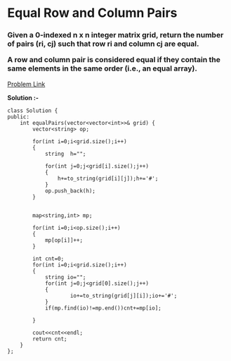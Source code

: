 # Equal Row and Column Pairs

<h3>
Given a 0-indexed n x n integer matrix grid, return the number of pairs (ri, cj) such that row ri and column cj are equal.

A row and column pair is considered equal if they contain the same elements in the same order (i.e., an equal array).
  
</h3>

[Problem Link](https://leetcode.com/problems/equal-row-and-column-pairs/description/)

**Solution :-**

```
class Solution {
public:
    int equalPairs(vector<vector<int>>& grid) {
        vector<string> op;

        for(int i=0;i<grid.size();i++)
        {
            string  h="";

            for(int j=0;j<grid[i].size();j++)
            {
                h+=to_string(grid[i][j]);h+='#';
            }
            op.push_back(h);
        }


        map<string,int> mp;

        for(int i=0;i<op.size();i++)
        {
            mp[op[i]]++;
        }

        int cnt=0;
        for(int i=0;i<grid.size();i++)
        {
            string io="";
            for(int j=0;j<grid[0].size();j++)
            {
                    io+=to_string(grid[j][i]);io+='#';
            }
            if(mp.find(io)!=mp.end())cnt+=mp[io];
            
        }

        cout<<cnt<<endl;
        return cnt;
    }
};
```
